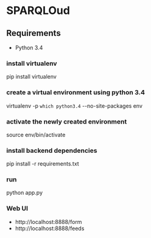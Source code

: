 # SPARQLOud

## Requirements
 * Python 3.4

### install virtualenv
pip install virtualenv

### create a virtual environment using python 3.4
virtualenv -p `which python3.4` --no-site-packages env 

### activate the newly created environment
source env/bin/activate

### install backend dependencies
pip install -r requirements.txt

### run
python app.py

### Web UI
 * http://localhost:8888/form
 * http://localhost:8888/feeds
